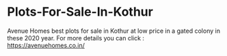 # Plots-For-Sale-In-Kothur
Avenue Homes best plots for sale in Kothur at low price in a gated colony in these 2020 year. For more details you can click : https://avenuehomes.co.in/

